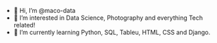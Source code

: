 - 👋 Hi, I’m @maco-data
- 👀 I’m interested in Data Science, Photography and everything Tech related!
- 🌱 I’m currently learning Python, SQL, Tableu, HTML, CSS and Django.
